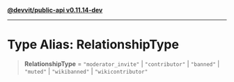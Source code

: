 [**@devvit/public-api v0.11.14-dev**](../../README.md)

---

# Type Alias: RelationshipType

> **RelationshipType** = `"moderator_invite"` \| `"contributor"` \| `"banned"` \| `"muted"` \| `"wikibanned"` \| `"wikicontributor"`
